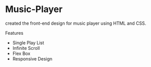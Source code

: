 # Music-Player
created the front-end design for music player using HTML and CSS.

Features

- Single Play List
- Infinite Scroll
- Flex Box
- Responsive Design
